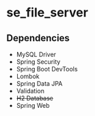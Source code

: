# se_file_server

## Dependencies
- MySQL Driver
- Spring Security
- Spring Boot DevTools
- Lombok
- Spring Data JPA
- Validation
- ~~H2 Database~~
- Spring Web